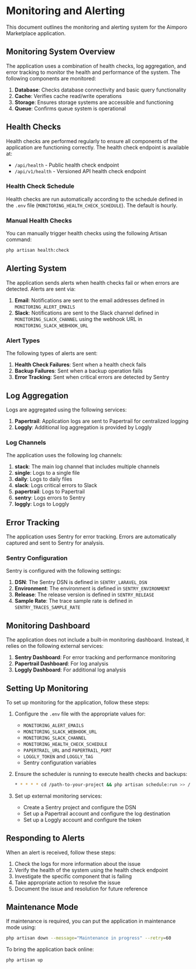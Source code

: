 # Monitoring and Alerting

This document outlines the monitoring and alerting system for the Aimporo Marketplace application.

## Monitoring System Overview

The application uses a combination of health checks, log aggregation, and error tracking to monitor the health and performance of the system. The following components are monitored:

1. **Database**: Checks database connectivity and basic query functionality
2. **Cache**: Verifies cache read/write operations
3. **Storage**: Ensures storage systems are accessible and functioning
4. **Queue**: Confirms queue system is operational

## Health Checks

Health checks are performed regularly to ensure all components of the application are functioning correctly. The health check endpoint is available at:

- `/api/health` - Public health check endpoint
- `/api/v1/health` - Versioned API health check endpoint

### Health Check Schedule

Health checks are run automatically according to the schedule defined in the `.env` file (`MONITORING_HEALTH_CHECK_SCHEDULE`). The default is hourly.

### Manual Health Checks

You can manually trigger health checks using the following Artisan command:

```bash
php artisan health:check
```

## Alerting System

The application sends alerts when health checks fail or when errors are detected. Alerts are sent via:

1. **Email**: Notifications are sent to the email addresses defined in `MONITORING_ALERT_EMAILS`
2. **Slack**: Notifications are sent to the Slack channel defined in `MONITORING_SLACK_CHANNEL` using the webhook URL in `MONITORING_SLACK_WEBHOOK_URL`

### Alert Types

The following types of alerts are sent:

1. **Health Check Failures**: Sent when a health check fails
2. **Backup Failures**: Sent when a backup operation fails
3. **Error Tracking**: Sent when critical errors are detected by Sentry

## Log Aggregation

Logs are aggregated using the following services:

1. **Papertrail**: Application logs are sent to Papertrail for centralized logging
2. **Loggly**: Additional log aggregation is provided by Loggly

### Log Channels

The application uses the following log channels:

1. **stack**: The main log channel that includes multiple channels
2. **single**: Logs to a single file
3. **daily**: Logs to daily files
4. **slack**: Logs critical errors to Slack
5. **papertrail**: Logs to Papertrail
6. **sentry**: Logs errors to Sentry
7. **loggly**: Logs to Loggly

## Error Tracking

The application uses Sentry for error tracking. Errors are automatically captured and sent to Sentry for analysis.

### Sentry Configuration

Sentry is configured with the following settings:

1. **DSN**: The Sentry DSN is defined in `SENTRY_LARAVEL_DSN`
2. **Environment**: The environment is defined in `SENTRY_ENVIRONMENT`
3. **Release**: The release version is defined in `SENTRY_RELEASE`
4. **Sample Rate**: The trace sample rate is defined in `SENTRY_TRACES_SAMPLE_RATE`

## Monitoring Dashboard

The application does not include a built-in monitoring dashboard. Instead, it relies on the following external services:

1. **Sentry Dashboard**: For error tracking and performance monitoring
2. **Papertrail Dashboard**: For log analysis
3. **Loggly Dashboard**: For additional log analysis

## Setting Up Monitoring

To set up monitoring for the application, follow these steps:

1. Configure the `.env` file with the appropriate values for:
   - `MONITORING_ALERT_EMAILS`
   - `MONITORING_SLACK_WEBHOOK_URL`
   - `MONITORING_SLACK_CHANNEL`
   - `MONITORING_HEALTH_CHECK_SCHEDULE`
   - `PAPERTRAIL_URL` and `PAPERTRAIL_PORT`
   - `LOGGLY_TOKEN` and `LOGGLY_TAG`
   - Sentry configuration variables

2. Ensure the scheduler is running to execute health checks and backups:
   ```bash
   * * * * * cd /path-to-your-project && php artisan schedule:run >> /dev/null 2>&1
   ```

3. Set up external monitoring services:
   - Create a Sentry project and configure the DSN
   - Set up a Papertrail account and configure the log destination
   - Set up a Loggly account and configure the token

## Responding to Alerts

When an alert is received, follow these steps:

1. Check the logs for more information about the issue
2. Verify the health of the system using the health check endpoint
3. Investigate the specific component that is failing
4. Take appropriate action to resolve the issue
5. Document the issue and resolution for future reference

## Maintenance Mode

If maintenance is required, you can put the application in maintenance mode using:

```bash
php artisan down --message="Maintenance in progress" --retry=60
```

To bring the application back online:

```bash
php artisan up
``` 